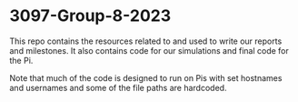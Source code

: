 # 3097-Group-8-2023
This repo contains the resources related to and used to write our reports and milestones. It also contains code for our simulations and final code for the Pi.

Note that much of the code is designed to run on Pis with set hostnames and usernames and some of the file paths are hardcoded.
